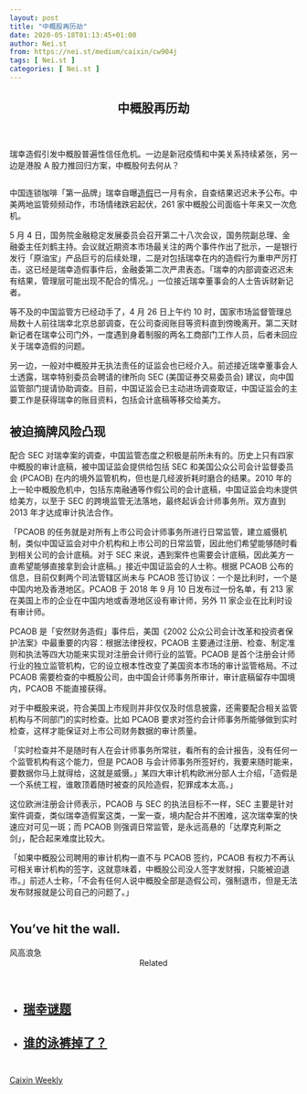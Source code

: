 ```yaml
---
layout: post
title: "中概股再历劫"
date: 2020-05-18T01:13:45+01:00
author: Nei.st
from: https://nei.st/medium/caixin/cw904j
tags: [ Nei.st ]
categories: [ Nei.st ]
---
```


<article class="post-19844 post type-post status-publish format-standard hentry category-caixin" id="post-19844"> <header class="page-header medium Archives"><div class="page-header__image"></div><div class="page-header__content"><h1 class="page-title text-align-center">中概股再历劫</h1></div> </header><div class="entry-content aesop-entry-content" id="post-19844-content"><link as="font" crossorigin="anonymous" href="//cdn.jsdelivr.net/gh/0nd1jyU39XQ/_/glyph/font-face/0uIzqoZjSuJfvSBnvgXTcApMtcVhMcpr.woff" rel="preload" type="font/woff"/><link as="font" crossorigin="anonymous" href="//cdn.jsdelivr.net/gh/0nd1jyU39XQ/_/glyph/font-face/1sTnSLZWDKucPX6SAk.woff" rel="preload" type="font/woff"/><p class="blog-post__description">瑞幸造假引发中概股普遍性信任危机。一边是新冠疫情和中美关系持续紧张，另一边是港股 A 股力推回归方案，中概股何去何从？</p><span id="more-19844"></span><div class="container img edge"><div class="aspectRatioPlaceholder"><div class="progressiveMedia" data-height="534" data-width="950"> <img alt="" class="progressiveMedia-image lazyload" data-src="https://cdn.jsdelivr.net/gh/0nd1jyU39XQ/_/img/1/i0r0CmcE1pWA.jpg" src="https://cdn.jsdelivr.net/gh/0nd1jyU39XQ/_/img/1/i0r0CmcE1pWA.jpg"/></div></div></div><p>中国连锁咖啡「第一品牌」瑞幸自曝<a href="https://nei.st/medium/caixin/cw901a">造假</a>已一月有余，自查结果迟迟未予公布。中美两地监管频频动作，市场情绪跌宕起伏，261 家中概股公司面临十年来又一次危机。</p><p>5 月 4 日，国务院金融稳定发展委员会召开第二十八次会议，国务院副总理、金融委主任刘鹤主持。会议就近期资本市场最关注的两个事件作出了批示，一是银行发行「原油宝」产品巨亏的后续处理，二是对包括瑞幸在内的造假行为重申严厉打击。这已经是瑞幸造假事件后，金融委第二次严肃表态。「瑞幸的内部调查迟迟未有结果，管理层可能出现不配合的情况。」一位接近瑞幸董事会的人士告诉财新记者。</p><p>等不及的中国监管方已经动手了，4 月 26 日上午约 10 时，国家市场监督管理总局数十人前往瑞幸北京总部调查，在公司查阅账目等资料直到傍晚离开。第二天财新记者在瑞幸公司门外，一度遇到身着制服的两名工商部门工作人员，后者未回应关于瑞幸造假的问题。</p><p>另一边，一般对中概股并无执法责任的证监会也已经介入。前述接近瑞幸董事会人士透露，瑞幸特别委员会聘请的律所向 SEC (美国证券交易委员会) 建议，向中国监管部门提请协助调查。目前，中国证监会已主动进场调查取证，中国证监会的主要工作是获得瑞幸的账目资料，包括会计底稿等移交给美方。</p><h2>被迫摘牌风险凸现</h2><p>配合 SEC 对瑞幸案的调查，中国监管态度之积极是前所未有的。历史上只有四家中概股的审计底稿，被中国证监会提供给包括 SEC 和美国公众公司会计监督委员会 (PCAOB) 在内的境外监管机构，但也是几经波折耗时磨合的结果。2010 年的上一轮中概股危机中，包括东南融通等作假公司的会计底稿，中国证监会均未提供给美方，以至于 SEC 的跨境监管无法落地，最终起诉会计师事务所。双方直到 2013 年才达成审计执法合作。</p><div class="code-block code-block-1" style="margin: 8px 0; clear: both;"><div class="container ads_KbHEVhh8Rw"><div class="card card--blog post-sidebar"><div class="card-body"><div class="logo_ngcontent-kty-0"> </div><div class="iframe-blocker U6XAMK63Vh00WqvF2BacIQ"><div class="background-h60B"> </div><div class="WumZiPCS4MeMw4pxQ"> </div></div></div><div class="card-footer"><div class="card-footer-wrapper" layout="row bottom-left"></div></div></div></div></div><p>「PCAOB 的任务就是对所有上市公司会计师事务所进行日常监管，建立威慑机制，类似中国证监会对中介机构和上市公司的日常监管，因此他们希望能够随时看到相关公司的会计底稿。对于 SEC 来说，遇到案件也需要会计底稿，因此美方一直希望能够直接拿到会计底稿。」接近中国证监会的人士称。根据 PCAOB 公布的信息，目前仅剩两个司法管辖区尚未与 PCAOB 签订协议：一个是比利时，一个是中国内地及香港地区。PCAOB 于 2018 年 9 月 10 日发布过一份名单，有 213 家在美国上市的企业在中国内地或香港地区设有审计师，另外 11 家企业在比利时设有审计师。</p><p>PCAOB 是「安然财务造假」事件后，美国《2002 公众公司会计改革和投资者保护法案》中最重要的内容：根据法律授权，PCAOB 主要通过注册、检查、制定准则和执法等四大功能来实现对注册会计师行业的监管。PCAOB 是首个注册会计师行业的独立监管机构，它的设立根本性改变了美国资本市场的审计监管格局。不过 PCAOB 需要检查的中概股公司，由中国会计师事务所审计，审计底稿留存中国境内，PCAOB 不能直接获得。</p><p>对于中概股来说，符合美国上市规则并非仅仅及时信息披露，还需要配合相关监管机构与不同部门的实时检查。比如 PCAOB 要求对签约会计师事务所能够做到实时检查，这样才能保证对上市公司财务数据的审计质量。</p><p>「实时检查并不是随时有人在会计师事务所常驻，看所有的会计报告，没有任何一个监管机构有这个能力，但是 PCAOB 与会计师事务所签好约，我要来随时能来，要数据你马上就得给，这就是威慑。」某四大审计机构欧洲分部人士介绍，「造假是一个系统工程，谁敢顶着随时被查的风险造假，犯罪成本太高。」</p><p>这位欧洲注册会计师表示，PCAOB 与 SEC 的执法目标不一样，SEC 主要是针对案件调查，类似瑞幸造假案这类，一案一查，境内配合并不困难，这次瑞幸案的快速应对可见一斑；而 PCAOB 则强调日常监管，是永远高悬的「达摩克利斯之剑」，配合起来难度比较大。</p><p>「如果中概股公司聘用的审计机构一直不与 PCAOB 签约，PCAOB 有权力不再认可相关审计机构的签字，这就意味着，中概股公司没人签字发财报，只能被迫退市。」前述人士称，「不会有任何人说中概股全部是造假公司，强制退市，但是无法发布财报就是公司自己的问题了。」</p><div class="code-block code-block-1" style="margin: 8px 0; clear: both;"><div class="container ads_KbHEVhh8Rw"><div class="card card--blog post-sidebar"><div class="card-body"><div class="logo_ngcontent-kty-0"> </div><div class="iframe-blocker U6XAMK63Vh00WqvF2BacIQ"><div class="background-h60B"> </div><div class="WumZiPCS4MeMw4pxQ"> </div></div></div><div class="card-footer"><div class="card-footer-wrapper" layout="row bottom-left"></div></div></div></div></div><div class="aesop-content-comp-wrap aesop-content-comp-columns-1" id="aesop-content-component"><div class="container img gfw edge"><div class="BarrierFailsafe__fullBarrier___2bFWd"><div class="aspectRatioPlaceholder nykpaywall"><div class="progressiveMedia" data-height="880" data-width="1040"> <img alt="" class="progressiveMedia-image lazyload" data-src="https://cdn.jsdelivr.net/gh/0nd1jyU39XQ/_/img/1/full-desktop@2x.png" src="https://cdn.jsdelivr.net/gh/0nd1jyU39XQ/_/img/1/full-desktop@2x.png"/></div></div><h1 class="BarrierFailsafe__header___1VGQh">You’ve hit the wall.</h1><div class="BarrierFailsafe__body___2hQxl">风高浪急 <a class="wdAUwEkxSXQjBoQ" href="https://nei.st/medium/j2c6srlbezlceyrdintsxq" rel="noopener noreferrer nofollow" target="_blank"><span class="svgIcon svgIcon--questionMark svgIcon--19px"></span></a></div></div></div></div><section class="jsx-1092709871 collection"> <header class="jsx-1092709871 container"> <span class="jsx-65431776 text-icon text-right size-md spacing-xxtight weight-medium"> <span class="jsx-65431776 text"><span class="jsx-1092709871">Related</span></span></span> </header><ul class="jsx-1092709871 collection-list"><li class="jsx-1092709871"> <section class="jsx-2013367371 container"><div class="jsx-2013367371 content no-cover type-collection"><div class="jsx-2013367371 left"> <a class="jsx-2013367371" href="https://nei.st/medium/caixin/cw901a"><h2 class="jsx-2996311878 sidebar">瑞幸谜题</h2></a></div></div> </section></li><li class="jsx-1092709871"> <section class="jsx-2013367371 container"><div class="jsx-2013367371 content no-cover type-collection"><div class="jsx-2013367371 left"> <a class="jsx-2013367371" href="https://nei.st/medium/economist/whos-lost-their-trunks"><h2 class="jsx-2996311878 sidebar">谁的泳裤掉了？</h2></a></div></div> </section></li></ul> </section><div class="container qyoLgsBMfk2RyP6PZqEQUQ"><div class="TA9FsqtAclEQEnnC"><a class="q9pBoz6iftkg" href="https://nei.st/medium/caixin?source=cw904"><div class="ISq0AssRMiRdK46s31e1tA"><div class="VBC0sS11TRzyNj7ur4DqLQ"></div></div></a></div></div><div class="code-block code-block-2" style="margin: 8px 0; clear: both;"> <br/><div class="container ads_KbHEVhh8Rw"><div class="card card--blog post-sidebar"><div class="card-body"><div class="logo_ngcontent-kty-0"> </div><div class="iframe-blocker U6XAMK63Vh00WqvF2BacIQ"><div class="background-h60B"> </div><div class="WumZiPCS4MeMw4pxQ"> </div></div></div><div class="card-footer"><div class="card-footer-wrapper" layout="row bottom-left"></div></div></div></div></div></div> <footer class="entry-footer"><div class="categories icon-link"><a href="https://nei.st/category/medium/caixin" rel="category tag">Caixin Weekly</a></div> </footer></article>

